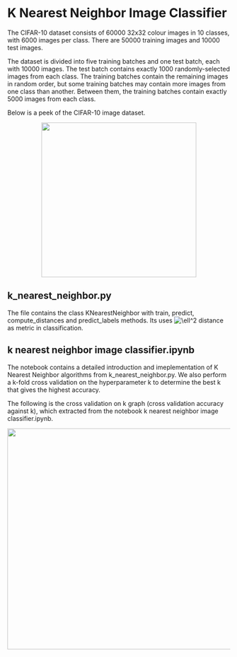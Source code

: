 # K Nearest Neighbor Image Classifier
The CIFAR-10 dataset consists of 60000 32x32 colour images in 10 classes, with 6000 images per class. There are 50000 training images and 10000 test images.

The dataset is divided into five training batches and one test batch, each with 10000 images. The test batch contains exactly 1000 randomly-selected images from each class. The training batches contain the remaining images in random order, but some training batches may contain more images from one class than another. Between them, the training batches contain exactly 5000 images from each class.

Below is a peek of the CIFAR-10 image dataset. 

<p align="center"> <img  src="https://github.com/hongwai1920/Machine-Learning-algorithms/blob/master/K%20Nearest%20Neighbor%20Image%20Classifier/Images/CIFAR-10.png" width="350" height="350"></p> 

## k_nearest_neighbor.py
The file contains the class KNearestNeighbor with train, predict, compute_distances and predict_labels methods.
Its uses <img src="https://latex.codecogs.com/svg.latex?\ell^2" title="\ell^2" /> distance as metric in classification.

## k nearest neighbor image classifier.ipynb
The notebook contains a detailed introduction and imeplementation of K Nearest Neighbor algorithms from k_nearest_neighbor.py.
We also perform a k-fold cross validation on the hyperparameter k to determine the best k that gives the highest accuracy.

The following is the cross validation on k graph (cross validation accuracy against k), which extracted from the notebook k nearest neighbor image classifier.ipynb.

<p align="center"> <img  src="https://github.com/hongwai1920/Machine-Learning-algorithms/blob/master/K%20Nearest%20Neighbor%20Image%20Classifier/Images/cross-validation%20on%20k.png" width="650" height="500"></p> 
